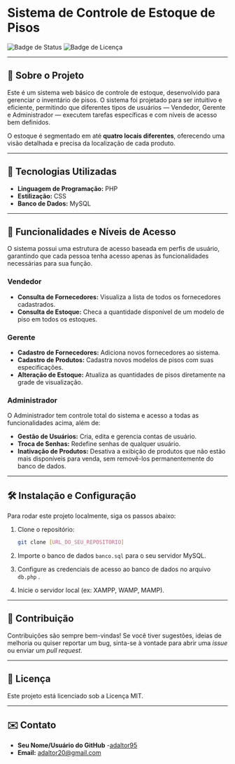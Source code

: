 # Sistema de Controle de Estoque de Pisos

![Badge de Status](https://img.shields.io/badge/status-em%20desenvolvimento-yellow)
![Badge de Licença](https://img.shields.io/badge/license-MIT-blue)

---

## 📄 Sobre o Projeto

Este é um sistema web básico de controle de estoque, desenvolvido para gerenciar o inventário de pisos. O sistema foi projetado para ser intuitivo e eficiente, permitindo que diferentes tipos de usuários — Vendedor, Gerente e Administrador — executem tarefas específicas e com níveis de acesso bem definidos.

O estoque é segmentado em até **quatro locais diferentes**, oferecendo uma visão detalhada e precisa da localização de cada produto.

---

## 🚀 Tecnologias Utilizadas

* **Linguagem de Programação:** PHP
* **Estilização:** CSS
* **Banco de Dados:** MySQL

---

## 🔑 Funcionalidades e Níveis de Acesso

O sistema possui uma estrutura de acesso baseada em perfis de usuário, garantindo que cada pessoa tenha acesso apenas às funcionalidades necessárias para sua função.

### Vendedor
* **Consulta de Fornecedores:** Visualiza a lista de todos os fornecedores cadastrados.
* **Consulta de Estoque:** Checa a quantidade disponível de um modelo de piso em todos os estoques.

### Gerente
* **Cadastro de Fornecedores:** Adiciona novos fornecedores ao sistema.
* **Cadastro de Produtos:** Cadastra novos modelos de pisos com suas especificações.
* **Alteração de Estoque:** Atualiza as quantidades de pisos diretamente na grade de visualização.

### Administrador
O Administrador tem controle total do sistema e acesso a todas as funcionalidades acima, além de:
* **Gestão de Usuários:** Cria, edita e gerencia contas de usuário.
* **Troca de Senhas:** Redefine senhas de qualquer usuário.
* **Inativação de Produtos:** Desativa a exibição de produtos que não estão mais disponíveis para venda, sem removê-los permanentemente do banco de dados.

---

## 🛠️ Instalação e Configuração

Para rodar este projeto localmente, siga os passos abaixo:

1.  Clone o repositório:
    ```bash
    git clone [URL_DO_SEU_REPOSITORIO]
    ```

2.  Importe o banco de dados `banco.sql` para o seu servidor MySQL.

3.  Configure as credenciais de acesso ao banco de dados no arquivo `db.php` .

4.  Inicie o servidor local (ex: XAMPP, WAMP, MAMP).

---

## 🤝 Contribuição

Contribuições são sempre bem-vindas! Se você tiver sugestões, ideias de melhoria ou quiser reportar um bug, sinta-se à vontade para abrir uma *issue* ou enviar um *pull request*.

---

## 📝 Licença

Este projeto está licenciado sob a Licença MIT.

---

## ✉️ Contato

* **Seu Nome/Usuário do GitHub** -[adaltor95](http://github.com/adalto95/)
* **Email:** adaltor20@gmail.com